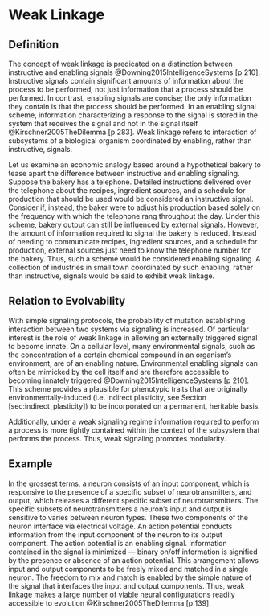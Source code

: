 Weak Linkage
============

Definition
----------

The concept of weak linkage is predicated on a distinction between instructive and enabling signals @Downing2015IntelligenceSystems [p 210].
Instructive signals contain significant amounts of information about the process to be performed, not just information that a process should be performed.
In contrast, enabling signals are concise; the only information they contain is that the process should be performed.
In an enabling signal scheme, information characterizing a response to the signal is stored in the system that receives the signal and not in the signal itself @Kirschner2005TheDilemma [p 283].
Weak linkage refers to interaction of subsystems of a biological organism coordinated by enabling, rather than instructive, signals.

Let us examine an economic analogy based around a hypothetical bakery to tease apart the difference between instructive and enabling signaling.
Suppose the bakery has a telephone.
Detailed instructions delivered over the telephone about the recipes, ingredient sources, and a schedule for production that should be used would be considered an instructive signal.
Consider if, instead, the baker were to adjust his production based solely on the frequency with which the telephone rang throughout the day.
Under this scheme, bakery output can still be influenced by external signals.
However, the amount of information required to signal the bakery is reduced.
Instead of needing to communicate recipes, ingredient sources, and a schedule for production, external sources just need to know the telephone number for the bakery.
Thus, such a scheme would be considered enabling signaling.
A collection of industries in small town coordinated by such enabling, rather than instructive, signals would be said to exhibit weak linkage.

Relation to Evolvability
------------------------

With simple signaling protocols, the probability of mutation establishing interaction between two systems via signaling is increased.
Of particular interest is the role of weak linkage in allowing an externally triggered signal to become innate.
On a cellular level, many environmental signals, such as the concentration of a certain chemical compound in an organism’s environment, are of an enabling nature.
Environmental enabling signals can often be mimicked by the cell itself and are therefore accessible to becoming innately triggered @Downing2015IntelligenceSystems [p 210].
This scheme provides a plausible for phenotypic traits that are originally environmentally-induced (i.e.
indirect plasticity, see Section \[sec:indirect\_plasticity\]) to be incorporated on a permanent, heritable basis.

Additionally, under a weak signaling regime information required to perform a process is more tightly contained within the context of the subsystem that performs the process.
Thus, weak signaling promotes modularity.

Example
-------

In the grossest terms, a neuron consists of an input component, which is responsive to the presence of a specific subset of neurotransmitters, and output, which releases a different specific subset of neurotransmitters.
The specific subsets of neurotransmitters a neuron’s input and output is sensitive to varies between neuron types.
These two components of the neuron interface via electrical voltage.
An action potential conducts information from the input component of the neuron to its output component.
The action potential is an enabling signal.
Information contained in the signal is minimized — binary on/off information is signified by the presence or absence of an action potential.
This arrangement allows input and output components to be freely mixed and matched in a single neuron.
The freedom to mix and match is enabled by the simple nature of the signal that interfaces the input and output components.
Thus, weak linkage makes a large number of viable neural configurations readily accessible to evolution @Kirschner2005TheDilemma [p 139].

